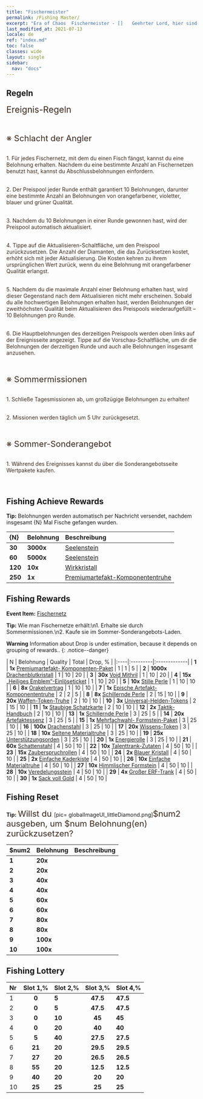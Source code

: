 ```yaml
---
title: "Fischermeister"
permalink: /Fishing Master/
excerpt: "Era of Chaos  Fischermeister - []　　Geehrter Lord, hier sind die Abschlussbelohnungen für den Fischermeister-Versuch. Jetzt ansehen.[]"
last_modified_at: 2021-07-13
locale: de
ref: "index.md"
toc: false
classes: wide
layout: single
sidebar:
  nav: "docs"
---
```




## Regeln

  <span style="color: #3c2a1e;font-size:23px">Ereignis-Regeln</span><br/>

<br/>  <span style="color: #3c2a1e;font-size:23px"></span><br/><span style="color: #3c2a1e;font-size:22px">※ Schlacht der Angler</span><br/>

<br/>  <span style="color: #3c2a1e">1. Für jedes Fischernetz, mit dem du einen Fisch fängst, kannst du eine Belohnung erhalten. Nachdem du eine bestimmte Anzahl an Fischernetzen benutzt hast, kannst du Abschlussbelohnungen einfordern.</span><br/>

<br/>  <span style="color: #3c2a1e">2. Der Preispool jeder Runde enthält garantiert 10 Belohnungen, darunter eine bestimmte Anzahl an Belohnungen von orangefarbener, violetter, blauer und grüner Qualität.</span><br/>

<br/>  <span style="color: #3c2a1e">3. Nachdem du 10 Belohnungen in einer Runde gewonnen hast, wird der Preispool automatisch aktualisiert.</span><br/>

<br/>  <span style="color: #3c2a1e">4. Tippe auf die Aktualisieren-Schaltfläche, um den Preispool zurückzusetzen. Die Anzahl der Diamanten, die das Zurücksetzen kostet, erhöht sich mit jeder Aktualisierung. Die Kosten kehren zu ihrem ursprünglichen Wert zurück, wenn du eine Belohnung mit orangefarbener Qualität erlangst.</span><br/>

<br/>  <span style="color: #3c2a1e">5. Nachdem du die maximale Anzahl einer Belohnung erhalten hast, wird dieser Gegenstand nach dem Aktualisieren nicht mehr erscheinen. Sobald du alle hochwertigen Belohnungen erhalten hast, werden Belohnungen der zweithöchsten Qualität beim Aktualisieren des Preispools wiederaufgefüllt – 10 Belohnungen pro Runde.</span>

<br/>  <span style="color: #3c2a1e">6. Die Hauptbelohnungen des derzeitigen Preispools werden oben links auf der Ereignisseite angezeigt. Tippe auf die Vorschau-Schaltfläche, um dir die Belohnungen der derzeitigen Runde und auch alle Belohnungen insgesamt anzusehen.</span><br/>

<br/>  <span style="color: #3c2a1e;font-size:23px"> </span><br/><span style="color: #3c2a1e;font-size:22px">※ Sommermissionen</span><br/>

<br/>  <span style="color: #3c2a1e">1. Schließe Tagesmissionen ab, um großzügige Belohnungen zu erhalten!</span><br/>

<br/>  <span style="color: #3c2a1e">2. Missionen werden täglich um 5 Uhr zurückgesetzt.</span><br/>

<br/>  <span style="color: #3c2a1e;font-size:23px"> </span><br/><span style="color: #3c2a1e;font-size:22px">※ Sommer-Sonderangebot</span><br/>

<br/>  <span style="color: #3c2a1e">1. Während des Ereignisses kannst du über die Sonderangebotsseite Wertpakete kaufen.</span><br/>

<br/>

## Fishing Achieve Rewards

  **Tip:** Belohnungen werden automatisch per Nachricht versendet, nachdem insgesamt {N} Mal Fische gefangen wurden.

  |  {N}  |  Belohnung  | Beschreibung  |
  |:----|:---------|:-------------|
  | **30** |  **3000x** | [Seelenstein ](/ItemsDE/con_923/) | Seelensteine erhält man, indem man Heilige Embleme zerlegt. Man erhält dafür Gegenstände im Emblemladen.  |
  | **60** |  **5000x** | [Seelenstein ](/ItemsDE/con_923/) | Seelensteine erhält man, indem man Heilige Embleme zerlegt. Man erhält dafür Gegenstände im Emblemladen.  |
  | **120** |  **10x** | [Wirkkristall](/ItemsDE/art_189/) | Ein Fähigkeitenkristall, hergestellt in einer alten Gießerei. Unentbehrliches Material für die Aufwertung höherer Kombo-Artefakte.  |
  | **250** |  **1x** | [Premiumartefakt-​Komponententruhe](/ItemsDE/con_1874/) | Gewährt eines der folgenden zur Auswahl: 1 Drachenkönig-Komponententruhe, 1 Himmels-Komponententruhe, 1 Edensplitter-Komponententruhe oder 1 Weltuntergangs-Komponententruhe.  |


## Fishing Rewards

  **Event Item:** [Fischernetz](/de/Items/con_2148/)

  **Tip:** Wie man Fischernetze erhält:\n1. Erhalte sie durch Sommermissionen.\n2. Kaufe sie im Sommer-Sonderangebots-Laden.

**Warning** Information about Drop is under estimation, because it depends on grouping of rewards..
{: .notice--danger}

  |  N  |  Belohnung  | Quality  |  Total  | Drop, % |
  |:----|:---------|:-------------|
  | **1** |  **1x** [Premiumartefakt- Komponenten-Paket](/ItemsDE/con_1507/) | 1 | 1 | 5 |
  | **2** |  **1000x** [Drachenblutkristall](/ItemsDE/con_879/) | 1 | 10 | 20 |
  | **3** |  **30x** [Void Mithril](/ItemsDE/con_817/) | 1 | 10 | 20 |
  | **4** |  **15x** [„Heiliges Emblem“-Einlöseticket](/ItemsDE/con_513/) | 1 | 10 | 20 |
  | **5** |  **10x** [Stille Perle](/ItemsDE/con_2135/) | 1 | 10 | 10 |
  | **6** |  **8x** [Orakelvertrag](/ItemsDE/con_816/) | 1 | 10 | 10 |
  | **7** |  **1x** [Epische Artefakt-Komponententruhe](/ItemsDE/con_1926/) | 2 | 2 | 5 |
  | **8** |  **8x** [Schillernde Perle](/ItemsDE/con_527/) | 2 | 15 | 10 |
  | **9** |  **20x** [Waffen-Token-Truhe](/ItemsDE/con_1367/) | 2 | 10 | 10 |
  | **10** |  **3x** [Universal-Helden-Tokens](/ItemsDE/her_358/) | 2 | 15 | 10 |
  | **11** |  **1x** [Staubige Schatzkarte](/ItemsDE/con_1156/) | 2 | 10 | 10 |
  | **12** |  **2x** [Taktik-Handbuch](/ItemsDE/unk_2115/) | 2 | 10 | 10 |
  | **13** |  **1x** [Schillernde Perle](/ItemsDE/con_527/) | 3 | 25 | 5 |
  | **14** |  **20x** [Artefaktessenz](/ItemsDE/con_905/) | 3 | 25 | 5 |
  | **15** |  **1x** [Mehrfachwahl- Formstein-Paket](/ItemsDE/con_1480/) | 3 | 25 | 10 |
  | **16** |  **100x** [Drachenstahl](/ItemsDE/con_880/) | 3 | 25 | 10 |
  | **17** |  **20x** [Wissens-Token](/ItemsDE/con_911/) | 3 | 25 | 10 |
  | **18** |  **10x** [Seltene Materialtruhe](/ItemsDE/con_757/) | 3 | 25 | 10 |
  | **19** |  **25x** [Unterstützungsorden](/ItemsDE/unk_2116/) | 3 | 25 | 10 |
  | **20** |  **1x** [Energierolle](/ItemsDE/con_830/) | 3 | 25 | 10 |
  | **21** |  **60x** [Schattenstahl](/ItemsDE/con_881/) | 4 | 50 | 10 |
  | **22** |  **10x** [Talenttrank-Zutaten](/ItemsDE/con_1120/) | 4 | 50 | 10 |
  | **23** |  **15x** [Zauberspruchrollen](/ItemsDE/con_694/) | 4 | 50 | 10 |
  | **24** |  **2x** [Blauer Kristall](/ItemsDE/con_716/) | 4 | 50 | 10 |
  | **25** |  **2x** [Einfache Kaderkiste](/ItemsDE/con_774/) | 4 | 50 | 10 |
  | **26** |  **10x** [Einfache Materialtruhe](/ItemsDE/con_756/) | 4 | 50 | 10 |
  | **27** |  **10x** [Himmlischer Formstein](/ItemsDE/art_188/) | 4 | 50 | 10 |
  | **28** |  **10x** [Veredelungsstein](/ItemsDE/con_814/) | 4 | 50 | 10 |
  | **29** |  **4x** [Großer ERF-Trank](/ItemsDE/con_702/) | 4 | 50 | 10 |
  | **30** |  **1x** [Sack voll Gold](/ItemsDE/con_714/) | 4 | 50 | 10 |


## Fishing Reset

  **Tip:** <span style="color: #3c2a1e;font-size:22px">Willst du </span>[pic= globalImageUI_littleDiamond.png]</span><span style="color: #3c2a1e;font-size:22px">$num2</span><span style="color: #3c2a1e;font-size:22px"> ausgeben, um $num Belohnung(en) zurückzusetzen?</span>

  | $num2  |  Belohnung  | Beschreibung  |
  |:----|:---------|:-------------|
  | **1** |  **20x** | <i class="fas fa-gem"/> |  |
  | **2** |  **20x** | <i class="fas fa-gem"/> |  |
  | **3** |  **40x** | <i class="fas fa-gem"/> |  |
  | **4** |  **40x** | <i class="fas fa-gem"/> |  |
  | **5** |  **60x** | <i class="fas fa-gem"/> |  |
  | **6** |  **60x** | <i class="fas fa-gem"/> |  |
  | **7** |  **80x** | <i class="fas fa-gem"/> |  |
  | **8** |  **80x** | <i class="fas fa-gem"/> |  |
  | **9** |  **100x** | <i class="fas fa-gem"/> |  |
  | **10** |  **100x** | <i class="fas fa-gem"/> |  |


## Fishing Lottery

  |  Nr  | Slot 1,% | Slot 2,% | Slot 3,% | Slot 4,% |
  |:-----|:------:|:-------|:------:|:-------|
  | 1 | **0** | **5** | **47.5** | **47.5** |
  | 2 | **0** | **5** | **47.5** | **47.5** |
  | 3 | **0** | **10** | **45** | **45** |
  | 4 | **0** | **20** | **40** | **40** |
  | 5 | **5** | **40** | **27.5** | **27.5** |
  | 6 | **21** | **20** | **29.5** | **29.5** |
  | 7 | **27** | **20** | **26.5** | **26.5** |
  | 8 | **55** | **20** | **12.5** | **12.5** |
  | 9 | **40** | **20** | **20** | **20** |
  | 10 | **25** | **25** | **25** | **25** |
